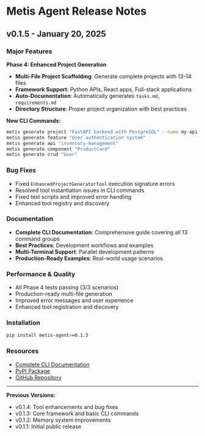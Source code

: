 # Metis Agent Release Notes

## v0.1.5 - January 20, 2025

### Major Features

**Phase 4: Enhanced Project Generation**
- **Multi-File Project Scaffolding**: Generate complete projects with 13-14 files
- **Framework Support**: Python APIs, React apps, Full-stack applications
- **Auto-Documentation**: Automatically generates `tasks.md`, `requirements.md`
- **Directory Structure**: Proper project organization with best practices

**New CLI Commands:**
```bash
metis generate project "FastAPI backend with PostgreSQL" --name my-api
metis generate feature "User authentication system"
metis generate api "inventory-management"
metis generate component "ProductCard"
metis generate crud "User"
```

### Bug Fixes
- Fixed `EnhancedProjectGeneratorTool` execution signature errors
- Resolved tool instantiation issues in CLI commands
- Fixed test scripts and improved error handling
- Enhanced tool registry and discovery

### Documentation
- **Complete CLI Documentation**: Comprehensive guide covering all 13 command groups
- **Best Practices**: Development workflows and examples
- **Multi-Terminal Support**: Parallel development patterns
- **Production-Ready Examples**: Real-world usage scenarios

### Performance & Quality
- All Phase 4 tests passing (3/3 scenarios)
- Production-ready multi-file generation
- Improved error messages and user experience
- Enhanced tool registration and discovery

### Installation
```bash
pip install metis-agent>=0.1.5
```

### Resources
- [Complete CLI Documentation](CLI_Documentation.md)
- [PyPI Package](https://pypi.org/project/metis-agent/0.1.5/)
- [GitHub Repository](https://github.com/metisos/metisos_agentV1)

---

**Previous Versions:**
- v0.1.4: Tool enhancements and bug fixes
- v0.1.3: Core framework and basic CLI commands
- v0.1.2: Memory system improvements  
- v0.1.1: Initial public release
